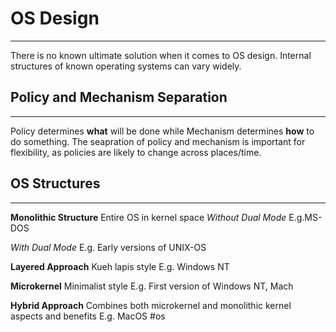 # OS Design
---
There is no known ultimate solution when it comes to OS design. Internal structures of known operating systems can vary widely. 

## Policy and Mechanism Separation
---
Policy determines **what** will be done while Mechanism determines **how** to do something. The seapration of policy and mechanism is important for flexibility, as policies are likely to change across places/time.

## OS Structures
---
**Monolithic Structure**
Entire OS in kernel space
*Without Dual Mode*
E.g.MS-DOS

*With Dual Mode*
E.g. Early versions of UNIX-OS

**Layered Approach**
Kueh lapis style
E.g. Windows NT

**Microkernel**
Minimalist style
E.g. First version of Windows NT, Mach

**Hybrid Approach**
Combines both microkernel and monolithic kernel aspects and benefits
E.g. MacOS
#os